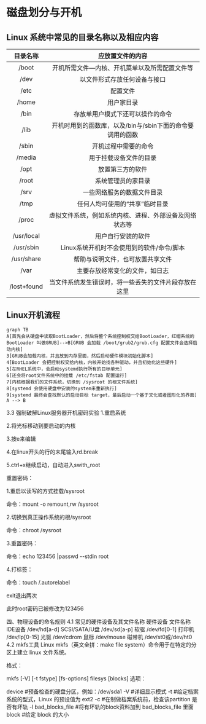 [//]: # (哈哈我是注释，不会在浏览器中显示。
  Date: 2022-01-18 22:09:13
  LastEditors: gyg
  LastEditTime: 2022-01-18 22:15:30
  FilePath: \test\1_16@磁盘划分与开机.mm.md
)

# 磁盘划分与开机

## Linux 系统中常见的目录名称以及相应内容

|  目录名称   |                     应放置文件的内容                      |
| :---------: | :-------------------------------------------------------: |
|    /boot    |       开机所需文件—内核、开机菜单以及所需配置文件等       |
|    /dev     |               以文件形式存放任何设备与接口                |
|    /etc     |                         配置文件                          |
|    /home    |                        用户家目录                         |
|    /bin     |             存放单用户模式下还可以操作的命令              |
|    /lib     | 开机时用到的函数库，以及/bin与/sbin下面的命令要调用的函数 |
|    /sbin    |                   开机过程中需要的命令                    |
|   /media    |                  用于挂载设备文件的目录                   |
|    /opt     |                     放置第三方的软件                      |
|    /root    |                    系统管理员的家目录                     |
|    /srv     |                一些网络服务的数据文件目录                 |
|    /tmp     |              任何人均可使用的“共享”临时目录               |
|    /proc    |  虚拟文件系统，例如系统内核、进程、外部设备及网络状态等   |
| /usr/local  |                    用户自行安装的软件                     |
|  /usr/sbin  |         Linux系统开机时不会使用到的软件/命令/脚本         |
| /usr/share  |             帮助与说明文件，也可放置共享文件              |
|    /var     |              主要存放经常变化的文件，如日志               |
| /lost+found |   当文件系统发生错误时，将一些丢失的文件片段存放在这里    |

## Linux开机流程

```mermaid
graph TB
A[首先会从硬盘中读取BootLoader，然后将整个系统控制权交给BootLoader，红帽系统的BootLoader 叫做GRUB]-->B[GRUB 会加载 /boot/grub2/grub.cfg 配置文件会选择启动内核]
3[GRUB会加载内核，并且放到内存里面，然后启动硬件模块初始化脚本]
4[BootLoader 会把控制权交给内核，内核开始找各种驱动，并且初始化这些硬件]
5[在RHEL系统中，会启动systemd执行所有的目标单元]
6[还会将root文件系统中的挂载 /etc/fstab 配置运行]
7[内核根据我们的文件系统，切换到 /sysroot 的根文件系统]
8[systemd 会使用硬盘中安装的system来重新执行]
9[systemd 最终会查找默认的启动目标 target，最后启动一个基于文化或者图形化的界面]
A --> B
```

3.3 强制破解Linux服务器开机密码实验
1.重启系统

2.将光标移动到要启动的内核

3.按e来编辑

4.在linux开头的行的末尾输入rd.break

5.ctrl+x继续启动，自动进入swith_root

重置密码：

1.重启以读写的方式挂载/sysroot

命令：mount -o remount,rw /sysroot

2.切换到真正操作系统的根/sysroot

命令：chroot /sysroot

3.重置密码：

命令：echo 123456 |passwd --stdin root

4.打标签：

命令：touch /.autorelabel

exit退出两次

此时root密码已被修改为123456

四、物理设备的命名规则
4.1 常见的硬件设备及其文件名称
硬件设备	文件名称
IDE设备	/dev/hd[a-d]
SCSI/SATA/U盘	/dev/sd[a-p]
软驱	/dev/fd[0-1]
打印机	/dev/lp[0-15]
光驱	/dev/cdrom
鼠标	/dev/mouse
磁带机	/dev/st0或/dev/ht0
4.2 mkfs工具
Linux mkfs（英文全拼：make file system）命令用于在特定的分区上建立 linux 文件系统。

格式：

mkfs [-V] [-t fstype] [fs-options] filesys [blocks]
选项：

device     #预备检查的硬盘分区，例如：/dev/sda1
-V        #详细显示模式
-t        #给定档案系统的型式，Linux 的预设值为 ext2
-c        #在制做档案系统前，检查该partition 是否有坏轨
-l bad_blocks_file #将有坏轨的block资料加到 bad_blocks_file 里面
block    #给定 block 的大小